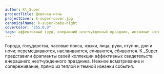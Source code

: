 ```yaml
---
author: K\_Super
projectTitle: Девочка-ночь
projectCover: k-super-cover.jpg
canonicalName: k-super-baby-night
coverColor: "255,0,0"
tags: аффективный труд, вчерашний неотчужденный праздник, интимные интерфейсы, пусть-стоп, рассеянная коллективность
---
```


Города, государства, часовые пояса, языки, лица, руки, ступни, дни и ночи; перемешиваются, наслаиваются, сливаются, сбиваются. K \_Super представили фрагменты своей коллекции аффективных свидетельств вчерашнего неотчужденного праздника. Нежное всматривание и сопереживание, прямо из теплой и темной изнанки события.
